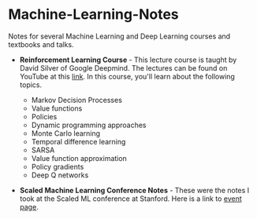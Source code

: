 # Machine-Learning-Notes
Notes for several Machine Learning and Deep Learning courses and textbooks and talks.

* **Reinforcement Learning Course** - This lecture course is taught by David Silver of Google Deepmind. The lectures can be found on YouTube at this [link](https://www.youtube.com/watch?v=2pWv7GOvuf0&list=PL7-jPKtc4r78-wCZcQn5IqyuWhBZ8fOxT). In this course, you'll learn about the following topics. 
  - Markov Decision Processes 
  - Value functions 
  - Policies
  - Dynamic programming approaches
  - Monte Carlo learning
  - Temporal difference learning
  - SARSA
  - Value function approximation
  - Policy gradients
  - Deep Q networks
  
* **Scaled Machine Learning Conference Notes** - These were the notes I took at the Scaled ML conference at Stanford. Here is a link to [event page](http://scaledml.org/). 
